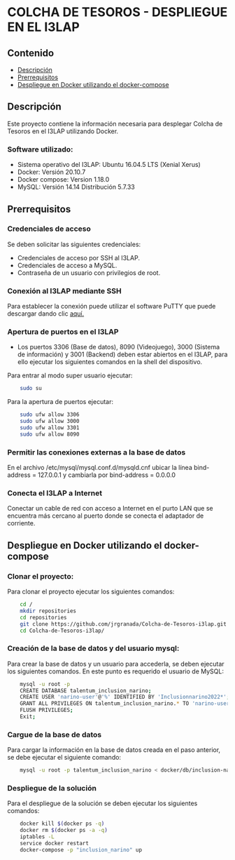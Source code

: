 # COLCHA DE TESOROS - DESPLIEGUE EN EL I3LAP

## Contenido
  * [Descripción](#descripcion)
  * [Prerrequisitos](#prerrequisitos)
  * [Despliegue en Docker utilizando el docker-compose](#despliegue)

<a name="descripcion"></a>
## Descripción

Este proyecto contiene la información necesaria para desplegar Colcha de Tesoros en el I3LAP utilizando Docker. 

### Software utilizado:

* Sistema operativo del I3LAP: Ubuntu 16.04.5 LTS (Xenial Xerus)
* Docker: Versión 20.10.7
* Docker compose: Version 1.18.0
* MySQL: Versión 14.14 Distribución 5.7.33

<a name="prerrequisitos"></a>
## Prerrequisitos

### Credenciales de acceso
Se deben solicitar las siguientes credenciales:

* Credenciales de acceso por SSH al I3LAP.
* Credenciales de acceso a MySQL.
* Contraseña de un usuario con privilegios de root.

### Conexión al I3LAP mediante SSH
Para establecer la conexión puede utilizar el software PuTTY que puede descargar dando clic [aquí.][putty]

[putty]: https://www.chiark.greenend.org.uk/~sgtatham/putty/latest.html

### Apertura de puertos en el I3LAP
* Los puertos 3306 (Base de datos), 8090 (Videojuego), 3000 (Sistema de información) y 3001 (Backend) deben estar abiertos en el I3LAP, para ello ejecutar los siguientes comandos en la shell del dispositivo.    

Para entrar al modo super usuario ejecutar:  

```bash
    sudo su
```

Para la apertura de puertos ejecutar:  

```bash
    sudo ufw allow 3306
    sudo ufw allow 3000
    sudo ufw allow 3301
    sudo ufw allow 8090
```

### Permitir las conexiones externas a la base de datos
En el archivo  /etc/mysql/mysql.conf.d/mysqld.cnf  ubicar la línea bind-address = 127.0.0.1 y cambiarla por bind-address = 0.0.0.0

### Conecta el I3LAP a Internet
Conectar un cable de red con acceso a Internet en el purto LAN que se encuentra más cercano al puerto donde se conecta el adaptador de corriente.

<a name="despliegue"></a>
## Despliegue en Docker utilizando el docker-compose

### Clonar el proyecto:

Para clonar el proyecto ejecutar los siguientes comandos:

```bash
    cd /
    mkdir repositories
    cd repositories
    git clone https://github.com/jrgranada/Colcha-de-Tesoros-i3lap.git
    cd Colcha-de-Tesoros-i3lap/
```

### Creación de la base de datos y del usuario mysql:

Para crear la base de datos y un usuario para accederla, se deben ejecutar los siguientes comandos. En este punto es requerido el usuario de MySQL:

```bash
    mysql -u root -p
    CREATE DATABASE talentum_inclusion_narino;
    CREATE USER 'narino-user'@'%' IDENTIFIED BY 'Inclusionnarino2022*';
    GRANT ALL PRIVILEGES ON talentum_inclusion_narino.* TO 'narino-user'@'%' IDENTIFIED BY 'Inclusionnarino2022*';
    FLUSH PRIVILEGES;
    Exit;
```

### Cargue de la base de datos

Para cargar la información en la base de datos creada en el paso anterior, se debe ejecutar el siguiente comando:

```bash
    mysql -u root -p talentum_inclusion_narino < docker/db/inclusion-narino-db.sql
```

### Despliegue de la solución

Para el despliegue de la solución se deben ejecutar los siguientes comandos:

```bash
    docker kill $(docker ps -q)
    docker rm $(docker ps -a -q)
    iptables -L
    service docker restart
    docker-compose -p "inclusion_narino" up
```




